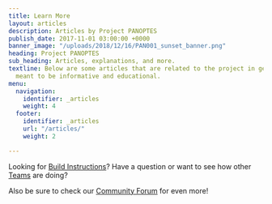 ```yaml
---
title: Learn More
layout: articles
description: Articles by Project PANOPTES
publish_date: 2017-11-01 03:00:00 +0000
banner_image: "/uploads/2018/12/16/PAN001_sunset_banner.png"
heading: Project PANOPTES
sub_heading: Articles, explanations, and more.
textline: Below are some articles that are related to the project in general and are
  meant to be informative and educational.
menu:
  navigation:
    identifier: _articles
    weight: 4
  footer:
    identifier: _articles
    url: "/articles/"
    weight: 2

---
```

Looking for [Build Instructions](/instructions)? Have a question or want to see how other [Teams](/teams) are doing? 

Also be sure to check our  [Community Forum](https://forum.projectpanoptes.org) for even more!